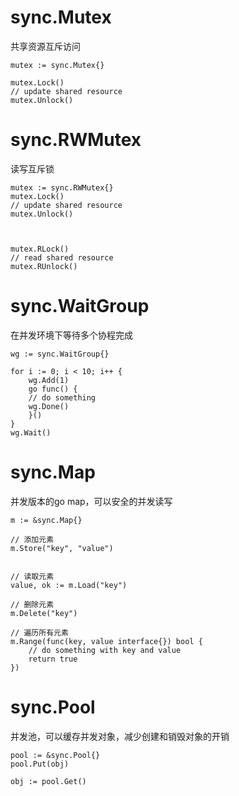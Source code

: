 # sync.Mutex
共享资源互斥访问
```azure
mutex := sync.Mutex{}

mutex.Lock()
// update shared resource
mutex.Unlock()
```


# sync.RWMutex
读写互斥锁
```azure
mutex := sync.RWMutex{}
mutex.Lock()
// update shared resource
mutex.Unlock()
    
    

mutex.RLock()
// read shared resource
mutex.RUnlock()
```

# sync.WaitGroup
在并发环境下等待多个协程完成
```azure
wg := sync.WaitGroup{}

for i := 0; i < 10; i++ {
    wg.Add(1)
    go func() {
    // do something 
    wg.Done()
    }()
}
wg.Wait()
```

# sync.Map
并发版本的go map，可以安全的并发读写
```azure
m := &sync.Map{}

// 添加元素
m.Store("key", "value")


// 读取元素
value, ok := m.Load("key")

// 删除元素
m.Delete("key")

// 遍历所有元素
m.Range(func(key, value interface{}) bool {
    // do something with key and value
    return true
})
``` 

# sync.Pool
并发池，可以缓存并发对象，减少创建和销毁对象的开销
```azure
pool := &sync.Pool{}
pool.Put(obj)

obj := pool.Get()
```